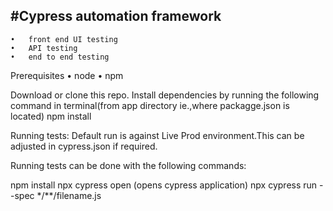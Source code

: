 #Cypress automation framework
----------------------------------------
	•	front end UI testing 
	•	API testing 
	•	end to end testing 
	
Prerequisites
	•	node 
	•	npm


Download or clone this repo.
Install dependencies by running the following command in terminal(from app directory ie.,where packagge.json is located) 
npm install 

Running tests:
Default run is against Live Prod environment.This can be adjusted in cypress.json if required.

Running tests can be done with the following commands:

npm install
npx cypress open (opens cypress application) 
npx cypress run --spec */**/filename.js
